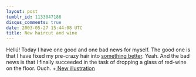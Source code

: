 ```yaml
---
layout: post
tumblr_id: 1133047186
disqus_comments: true
date: 2003-05-27 15:44:08 UTC
title: New haircut and wine
---
```


Hellú! Today I have one good and one bad news for myself. The good one is that I have fixed my pre-crazy hair into <a href="javascript:showme('gfx/rasmus_photos/200305_waah.jpg')">something better</a>. Yeah. And the bad news is that I finally succeeded in the task of dropping a glass of red-wine on the floor. Ouch. +<a href="javascript:showme('gfx/illustration/kim.jpg')"> New illustration</a>
